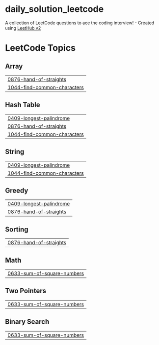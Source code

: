 # daily_solution_leetcode
A collection of LeetCode questions to ace the coding interview! - Created using [LeetHub v2](https://github.com/arunbhardwaj/LeetHub-2.0)

<!---LeetCode Topics Start-->
# LeetCode Topics
## Array
|  |
| ------- |
| [0876-hand-of-straights](https://github.com/smwkbgmn/daily_solution_leetcode/tree/master/0876-hand-of-straights) |
| [1044-find-common-characters](https://github.com/smwkbgmn/daily_solution_leetcode/tree/master/1044-find-common-characters) |
## Hash Table
|  |
| ------- |
| [0409-longest-palindrome](https://github.com/smwkbgmn/daily_solution_leetcode/tree/master/0409-longest-palindrome) |
| [0876-hand-of-straights](https://github.com/smwkbgmn/daily_solution_leetcode/tree/master/0876-hand-of-straights) |
| [1044-find-common-characters](https://github.com/smwkbgmn/daily_solution_leetcode/tree/master/1044-find-common-characters) |
## String
|  |
| ------- |
| [0409-longest-palindrome](https://github.com/smwkbgmn/daily_solution_leetcode/tree/master/0409-longest-palindrome) |
| [1044-find-common-characters](https://github.com/smwkbgmn/daily_solution_leetcode/tree/master/1044-find-common-characters) |
## Greedy
|  |
| ------- |
| [0409-longest-palindrome](https://github.com/smwkbgmn/daily_solution_leetcode/tree/master/0409-longest-palindrome) |
| [0876-hand-of-straights](https://github.com/smwkbgmn/daily_solution_leetcode/tree/master/0876-hand-of-straights) |
## Sorting
|  |
| ------- |
| [0876-hand-of-straights](https://github.com/smwkbgmn/daily_solution_leetcode/tree/master/0876-hand-of-straights) |
## Math
|  |
| ------- |
| [0633-sum-of-square-numbers](https://github.com/smwkbgmn/daily_solution_leetcode/tree/master/0633-sum-of-square-numbers) |
## Two Pointers
|  |
| ------- |
| [0633-sum-of-square-numbers](https://github.com/smwkbgmn/daily_solution_leetcode/tree/master/0633-sum-of-square-numbers) |
## Binary Search
|  |
| ------- |
| [0633-sum-of-square-numbers](https://github.com/smwkbgmn/daily_solution_leetcode/tree/master/0633-sum-of-square-numbers) |
<!---LeetCode Topics End-->